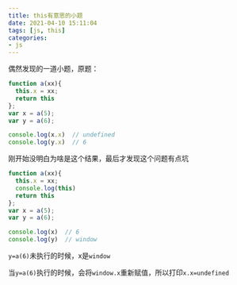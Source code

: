 ```yaml
---
title: this有意思的小题
date: 2021-04-10 15:11:04
tags: [js, this]
categories: 
- js
---
```


 偶然发现的一道小题，原题：

```js
function a(xx){
  this.x = xx;
  return this
};
var x = a(5);
var y = a(6);

console.log(x.x)  // undefined
console.log(y.x)  // 6
```

刚开始没明白为啥是这个结果，最后才发现这个问题有点坑

```js
function a(xx){
  this.x = xx;
  console.log(this)
  return this
};
var x = a(5);
var y = a(6);

console.log(x)  // 6
console.log(y)  // window
```

`y=a(6)`未执行的时候，x是`window`

当`y=a(6)`执行的时候，会将`window.x`重新赋值，所以打印`x.x=undefined`